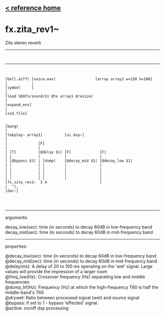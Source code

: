 [< reference home](ceammc_lib.html)
---

# fx.zita_rev1~


Zita stereo reverb

---

<br>


---


```


[bell.aiff( [voice.wav(                  [array array1 w=150 h=100]
|           |
[symbol     ]
|
[load %DOC%/sound/$1 @to array1 @resize(
|
[expand_env]
|
[snd.file]


[bang(
|
[tabplay~ array1]          [ui.dsp~]
|
|              [F]
|              |
| [T]          [@delay $1( [F]             [F]
| |            |           |               |
| [@bypass $1( | [dump(    [@decay_mid $1( [@decay_low $1(
| |            | |         |               |
| |            | |         |               |
| |            | |         |               |
| |            | |         |               |
[fx.zita_rev1~  3 4                        ]
|  ^|.
[dac~]


            
```

---
arguments:

decay_low(sec): time
            (in seconds) to decay 60dB in low-frequency band<br>
decay_mid(sec): time
            (in seconds) to decay 60dB in mid-frequency band<br>

---
properties:

@decay_low(sec): time (in seconds) to decay 60dB in low-frequency band<br>
@decay_mid(sec): time (in seconds) to decay 60dB in mid-frequency band<br>
@delay(ms): A delay of 20 to 100 ms operating on the &#39;wet&#39; signal. Large values
            will provide the impression of a larger room<br>
@freq_low(Hz): Crossover frequency (Hz) separating low and middle frequencies<br>
@dump_hf(Hz): Frequency (Hz) at which the high-frequency T60 is half the middle-band&#39;s
            T60<br>
@drywet: Ratio
            between processed signal (wet) and source signal<br>
@bypass: if set to 1 - bypass
            &#39;effected&#39; signal.<br>
@active: on/off dsp
            processing<br>


